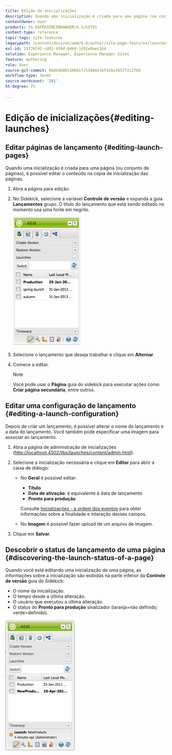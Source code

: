 ```yaml
---
title: Edição de inicializações
description: Quando uma inicialização é criada para uma página (ou conjunto de páginas), é possível editar o conteúdo na cópia de inicialização das páginas.
contentOwner: User
products: SG_EXPERIENCEMANAGER/6.5/SITES
content-type: reference
topic-tags: site-features
legacypath: /content/docs/en/aem/6-0/author/site-page-features/launches
exl-id: 21776f42-cd81-459d-b4b9-1d92e0aec164
solution: Experience Manager, Experience Manager Sites
feature: Authoring
role: User
source-git-commit: 66db4b0b5106617c534b6e1bf428a3057f2c2708
workflow-type: tm+mt
source-wordcount: '281'
ht-degree: 7%

---
```


# Edição de inicializações{#editing-launches}

## Editar páginas de lançamento {#editing-launch-pages}

Quando uma inicialização é criada para uma página (ou conjunto de páginas), é possível editar o conteúdo na cópia de inicialização das páginas.

1. Abra a página para edição.
1. No Sidekick, selecione a variável **Controle de versão** e expanda a guia **Lançamentos** grupo. O título do lançamento que está sendo editado no momento usa uma fonte em negrito.

   ![chlimage_1-13](assets/chlimage_1-13.jpeg)

1. Selecione o lançamento que deseja trabalhar e clique em **Alternar**.
1. Comece a editar.

   >[!NOTE]
   >
   >Você pode usar o **Página** guia do sidekick para executar ações como **Criar página secundária**, entre outros.

## Editar uma configuração de lançamento {#editing-a-launch-configuration}

Depois de criar um lançamento, é possível alterar o nome do lançamento e a data do lançamento. Você também pode especificar uma imagem para associar ao lançamento.

1. Abra a página de administração de inicializações ([http://localhost:4502/libs/launches/content/admin.html](http://localhost:4502/libs/launches/content/admin.html)).

1. Selecione a inicialização necessária e clique em **Editar** para abrir a caixa de diálogo:

   * No **Geral** é possível editar:

      * **Título**
      * **Data de ativação**: é equivalente à data de lançamento
      * **Pronto para produção**

     Consulte [Inicializações - a ordem dos eventos](/help/sites-authoring/launches.md#launches-the-order-of-events) para obter informações sobre a finalidade e interação desses campos.

   * No **Imagem** é possível fazer upload de um arquivo de imagem.

1. Clique em **Salvar**.

## Descobrir o status de lançamento de uma página {#discovering-the-launch-status-of-a-page}

Quando você está editando uma inicialização de uma página, as informações sobre a inicialização são exibidas na parte inferior da **Controle de versão** guia do Sidekick:

* O nome da inicialização.
* O tempo desde a última alteração.
* O usuário que executou a última alteração.
* O status do **Pronto para produção** sinalizador (laranja=não definido; verde=definido).

![chlimage_1-186](assets/chlimage_1-186.png)
